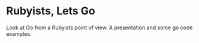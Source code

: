 
# Rubyists, Lets Go

Look at Go from a Rubyists point of view. A presentation and some go code
examples.
